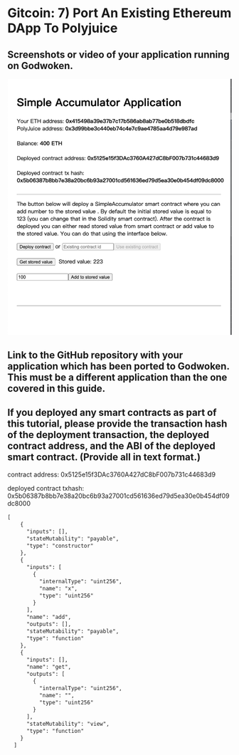 # Gitcoin: 7) Port An Existing Ethereum DApp To Polyjuice

## Screenshots or video of your application running on Godwoken.

![task7](task7.png)

## Link to the GitHub repository with your application which has been ported to Godwoken. This must be a different application than the one covered in this guide.


## If you deployed any smart contracts as part of this tutorial, please provide the transaction hash of the deployment transaction, the deployed contract address, and the ABI of the deployed smart contract. (Provide all in text format.)

contract address: 0x5125e15f3DAc3760A427dC8bF007b731c44683d9

deployed contract txhash: 0x5b06387b8bb7e38a20bc6b93a27001cd561636ed79d5ea30e0b454df09dc8000

```
[
    {
      "inputs": [],
      "stateMutability": "payable",
      "type": "constructor"
    },
    {
      "inputs": [
        {
          "internalType": "uint256",
          "name": "x",
          "type": "uint256"
        }
      ],
      "name": "add",
      "outputs": [],
      "stateMutability": "payable",
      "type": "function"
    },
    {
      "inputs": [],
      "name": "get",
      "outputs": [
        {
          "internalType": "uint256",
          "name": "",
          "type": "uint256"
        }
      ],
      "stateMutability": "view",
      "type": "function"
    }
  ]
  ```
